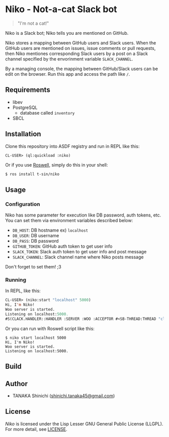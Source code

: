 # Niko - Not-a-cat Slack bot

> "I'm not a cat!"

Niko is a Slack bot; Niko tells you are mentioned on GitHub.

Niko stores a mapping between GitHub users and Slack users. When the GitHub users are mentioned on issues, issue comments or pull requests, then Niko mentiones corresponding Slack users by a post on a Slack channel specified by the envorinment variable `SLACK_CHANNEL`.

By a managing console, the mapping between GitHub/Slack users can be edit on the browser. Run this app and access the path like `/`.

## Requirements

- libev
- PostgreSQL
    - database called `inventory`
- SBCL

## Installation

Clone this repository into ASDF registry and run in REPL like this:

```lisp
CL-USER> (ql:quickload :niko)
```

Or if you use [Roswell](https://github.com/roswell/roswell), simply do this in your shell:

```shell-session
$ ros install t-sin/niko
```

## Usage

### Configuration

Niko has some parameter for execution like DB password, auth tokens, etc. You can set them via environment variables described below:

- `DB_HOST`: DB hostname ex) `localhost`
- `DB_USER`: DB username
- `DB_PASS`: DB password
- `GITHUB_TOKEN`: GitHub auth token to get user info
- `SLACK_TOKEN`: Slack auth token to get user info and post message
- `SLACK_CHANNEL`: Slack channel name where Niko posts message

Don't forget to set them! ;3

### Running

In REPL, like this:

```lisp
CL-USER> (niko:start "localhost" 5000)
Hi, I'm Niko!
Woo server is started.
Listening on localhost:5000.
#S(CLACK.HANDLER::HANDLER :SERVER :WOO :ACCEPTOR #<SB-THREAD:THREAD "clack-handler-woo" RUNNING {1006D287C3}>)
```

Or you can run with Roswell script like this:

```shell-session
$ niko start localhost 5000
Hi, I'm Niko!
Woo server is started.
Listening on localhost:5000.
```

## Build

## Author

- TANAKA Shinichi (shinichi.tanaka45@gmail.com)

## License

*Niko* is licensed under the Lisp Lesser GNU General Public License (LLGPL). For more detail, see [LICENSE](LICENSE).
